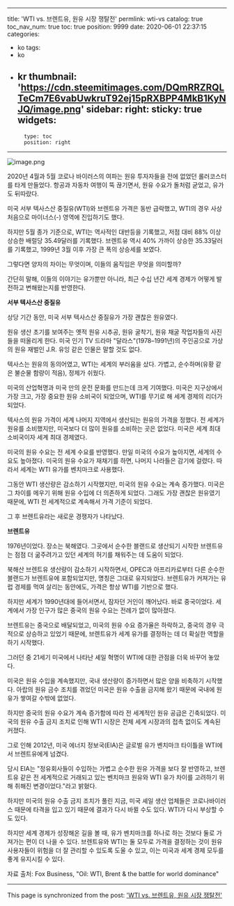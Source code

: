 
---
title: 'WTI vs. 브렌트유, 원유 시장 쟁탈전'
permlink: wti-vs
catalog: true
toc_nav_num: true
toc: true
position: 9999
date: 2020-06-01 22:37:15
categories:
- ko
tags:
- ko
- kr
thumbnail: 'https://cdn.steemitimages.com/DQmRRZRQLTeCm7E6vabUwkruT92ej15pRXBPP4MkB1KyNJQ/image.png'
sidebar:
    right:
        sticky: true
widgets:
    -
        type: toc
        position: right
---


![image.png](https://cdn.steemitimages.com/DQmRRZRQLTeCm7E6vabUwkruT92ej15pRXBPP4MkB1KyNJQ/image.png)

2020년 4월과 5월 코로나 바이러스의 여파는 원유 투자자들을 전에 없었던 롤러코스터를 타게 만들었다. 항공과 자동차 여행이 뚝 끊기면서, 원유 수요가 돌처럼 굳었고, 유가도 뒤따랐다.​

미국 서부 텍사스산 중질유(WTI)와 브렌트유 가격은 동반 급락했고, WTI의 경우 사상 처음으로 마이너스(-) 영역에 진입하기도 했다.​

하지만 5월 종가 기준으로, WTI는 역사적인 대반등을 기록했고, 저점 대비 88% 이상 상승한 배럴당 35.49달러를 기록했다. 브렌트유 역시 40% 가까이 상승한 35.33달러를 기록했고, 1999년 3월 이후 가장 큰 폭의 상승세를 보였다.​

그렇다면 양자의 차이는 무엇이며, 이들의 움직임은 무엇을 의미할까?​

간단히 말해, 이들의 이야기는 유가뿐만 아니라, 최근 수십 년간 세계 경제가 어떻게 발전하고 변해왔는지를 반영한다.​

**서부 텍사스산 중질유**​

상당 기간 동안, 미국 서부 텍사스산 중질유가 가장 괜찮은 원유였다.​

원유 생산 초기를 보여주는 옛적 원유 시추공, 원유 굴착기, 원유 채굴 작업자들의 사진들을 떠올리게 한다. 미국 인기 TV 드라마 "달라스"(1978–1991년)의 주인공으로 가상의 원유 재벌인 J.R. 유잉 같은 인물은 말할 것도 없다.​

텍사스는 원유의 동의어였고, WTI는 세계의 부러움을 샀다. 가볍고, 순수하며(유황 같은 불순물 함량이 적음), 정제가 쉬웠다.​

미국의 산업혁명과 미국 만의 운전 문화를 만드는데 크게 기여했다. 미국은 지구상에서 가장 크고, 가장 중요한 원유 소비국이 되었으며, WTI를 무기로 해 세계 경제의 리더가 되었다.​

텍사스의 원유 가격이 세계 나머지 지역에서 생산되는 원유의 가격을 정했다. 전 세계가 원유를 소비했지만, 미국보다 더 많이 원유를 소비하는 곳은 없었다. 미국은 세계 최대 소비국이자 세계 최대 경제였다.​

미국의 원유 수요는 전 세계 수요를 반영했다. 만일 미국의 수요가 높아지면, 세계의 수요도 높아졌다. 미국의 원유 수요가 재채기를 하면, 나머지 나라들은 감기에 걸렸다. 따라서 세계는 WTI 유가를 벤치마크로 사용했다.​

그동안 WTI 생산량은 감소하기 시작했지만, 미국의 원유 수요는 계속 증가했다. 미국은 그 차이를 메우기 위해 원유 수입에 더 의존하게 되었다. 그래도 가장 괜찮은 원유였기 때문에, WTI 전 세계적으로 계속해서 가격 기준이 되었다.​

그 후 브렌트유라는 새로운 경쟁자가 나타났다.​

**브렌트유** ​

1976년이었다. 장소는 북해였다. 그곳에서 순수한 블랜드로 생산되기 시작한 브렌트유는 점점 더 굶주려가고 있던 세계의 허기를 채워주는 데 도움이 되었다.​

북해산 브렌트유 생산량이 감소하기 시작하면서, OPEC과 아프리카로부터 다른 순수한 블랜드가 브렌트유에 포함되었지만, 명칭은 그대로 유지되었다. 브렌트유가 커져가는 유럽 경제를 먹여 살리는 동안에도, 가격은 항상 WTI를 기반으로 했다.​

하지만 세계가 1990년대에 들어서면서, 잠자던 거인이 깨어났다. 바로 중국이었다. 세계에서 가장 인구가 많은 중국의 원유 수요는 전례가 없이 많아졌다.​

브렌트유는 중국으로 배달되었고, 미국의 원유 수요 증가율은 하락하고, 중국의 경우 극적으로 상승하고 있었기 때문에, 브렌트유가 세계 유가를 결정하는 데 더 확실한 역할을 하기 시작했다.​

그러던 중 21세기 미국에서 나타난 셰일 혁명이 WTI에 대한 관점을 더욱 바꾸어 놓았다.​

미국은 원유 수입을 계속했지만, 국내 생산량이 증가하면서 많은 양을 비축하기 시작했다. 아랍의 원유 금수 조치를 겪었던 미국은 원유 수출을 금지해 왔기 때문에 국내에 원유가 쌓여갈 수밖에 없었다.​

하지만 중국의 원유 수요가 계속 증가함에 따라 전 세계적인 원유 공급은 긴축되었다. 미국의 원유 수출 금지 조치로 인해 WTI 시장은 전체 세계 시장과의 접촉 없이도 계속된 커졌다.​

그로 인해 2012년, 미국 에너지 정보국(EIA)은 글로벌 유가 벤치마크 타이틀을 WTI에서 브렌트유에게 넘겼다.​

당시 EIA는 "정유회사들이 수입하는 가볍고 순수한 원유 가격을 보다 잘 반영하고, 브렌트유 같은 전 세계적으로 거래되고 있는 벤치마크 원유와 WTI 유가 차이를 고려하기 위해 취해진 변경이었다."라고 밝혔다.​

하지만 미국의 원유 수출 금지 조치가 풀린 지금, 미국 셰일 생산 업체들은 코로나바이러스 때문에 타격을 입고 있기 때문에 결과가 다시 바뀔 수도 있다. WTI가 다시 부상할 수도 있다.​

하지만 세계 경제가 성장해온 길을 볼 때, 유가 벤치마크를 하나로 하는 것보다 둘로 가져가는 편이 더 나을 수 있다. 브렌트유와 WTI는 둘 모두로 가격을 결정하는 것이 원유 사용자들이 위험을 더 잘 관리할 수 있도록 도울 수 있고, 이는 미국과 세계 경제 모두를 좋게 유지시킬 수 있다.​

자료 출처: Fox Business, "Oil: WTI, Brent & the battle for world dominance"

- - -

This page is synchronized from the post: ['WTI vs. 브렌트유, 원유 시장 쟁탈전'](https://steemit.com/@pius.pius/wti-vs)
